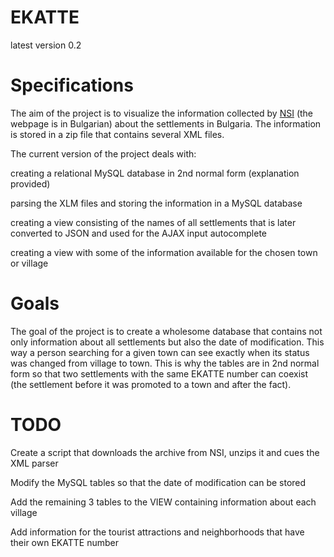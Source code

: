 # EKATTE

latest version 0.2

Specifications
===

The aim of the project is to visualize the information collected by [NSI](http://www.nsi.bg/nrnm/) (the webpage is in Bulgarian)  about the settlements in Bulgaria. The information is stored in a zip file that contains several XML files.

The current version of the project deals with:

creating a relational MySQL database in 2nd normal form (explanation provided)

parsing the XLM files and storing the information in a MySQL database

creating a view consisting of the names of all settlements that is later converted to JSON and used for the AJAX input autocomplete

creating a view with some of the information available for the chosen town or village

Goals
====

The goal of the project is to create a wholesome database that contains not only information about all settlements but also the date of modification. This way a person searching for a given town can see exactly when its status was changed from village to town. This is why the tables are in 2nd normal form so that two settlements with the same EKATTE number can coexist (the settlement before it was promoted to a town and after the fact).

TODO
====

Create a script that downloads the archive from NSI, unzips it and cues the XML parser

Modify the MySQL tables so that the date of modification can be stored

Add the remaining 3 tables to the VIEW containing information about each village

Add information for the tourist attractions and neighborhoods that have their own EKATTE number

